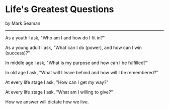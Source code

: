 # Life's Greatest Questions

by Mark Seaman

---

As a youth I ask, "Who am I and how do I fit in?"

As a young adult I ask, "What can I do (power), and how can I win (success)?"

In middle age I ask, "What is my purpose and how can I be fulfilled?"

In old age I ask, "What will I leave behind and how will I be remembered?"

At every life stage I ask, "How can I get my way?"

At every life stage I ask, "What am I willing to give?"

How we answer will dictate how we live.

